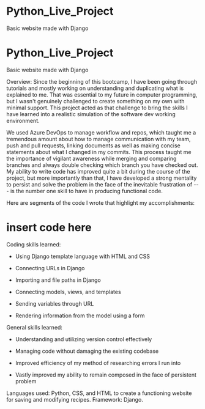 # Python_Live_Project
Basic website made with Django
# Python_Live_Project
Basic website made with Django

Overview: 
Since the beginning of this bootcamp, I have been going through tutorials and mostly working on understanding and duplicating what is explained to me. That was essential to my future in computer programming, but I wasn't genuinely challenged to create something on my own with minimal support. This project acted as that challenge to bring the skills I have learned into a realistic simulation of the software dev working environment.

We used Azure DevOps to manage workflow and repos, which taught me a tremendous amount about how to manage communication with my team, push and pull requests, linking documents as well as making concise statements about what I changed in my commits. This process taught me the importance of vigilant awareness while merging and comparing branches and always double checking which branch you have checked out. My ability to write code has improved quite a bit during the course of the project, but more importantly than that, 
I have developed a strong mentality to persist and solve the problem in the face of the inevitable frustration of --- is the number one skill to have in producing functional code.

Here are segments of the code I wrote that highlight my accomplishments:

# insert code here






Coding skills learned:

- Using Django template language with HTML and CSS

- Connecting URLs in Django

- Importing and file paths in Django

- Connecting models, views, and templates

- Sending variables through URL

- Rendering information from the model using a form


General skills learned:

- Understanding and utilizing version control effectively

- Managing code without damaging the existing codebase

- Improved efficiency of my method of researching errors I run into

- Vastly improved my ability to remain composed in the face of persistent problem










Languages used: Python, CSS, and HTML to create a functioning website for saving and modifying recipes.
Framework: Django.
